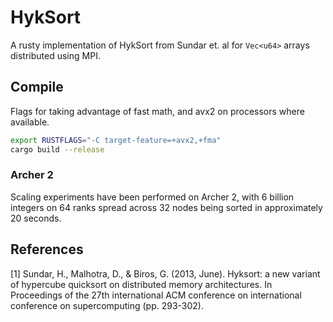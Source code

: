# HykSort

A rusty implementation of HykSort from Sundar et. al for ```Vec<u64>``` arrays
distributed using MPI.

## Compile

Flags for taking advantage of fast math, and avx2 on processors where available.

```bash
export RUSTFLAGS="-C target-feature=+avx2,+fma"
cargo build --release
```

### Archer 2

Scaling experiments have been performed on Archer 2, with 6 billion integers on
64 ranks spread across 32 nodes being sorted in approximately 20 seconds.

## References

[1] Sundar, H., Malhotra, D., & Biros, G. (2013, June). Hyksort: a new variant of hypercube quicksort on distributed memory architectures. In Proceedings of the 27th international ACM conference on international conference on supercomputing (pp. 293-302).
